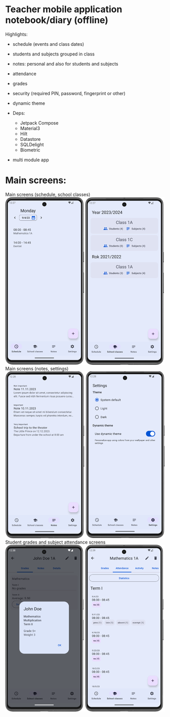 # Teacher mobile application notebook/diary (offline)

Highlights:

- schedule (events and class dates)
- students and subjects grouped in class
- notes: personal and also for students and subjects
- attendance
- grades
- security (required PIN, password, fingerprint or other)
- dynamic theme

- Deps:
    - Jetpack Compose
    - Material3
    - Hilt
    - Datastore
    - SQLDelight
    - Biometric

- multi module app

# Main screens:

Main screens (schedule, school classes)
![Schedule and school classes screens](screenshots/main1.png "schedule and school classes screens")
Main screens (notes, settings)
![Notes and settings screens](screenshots/main2.png "notes and settings screens")
Student grades and subject attendance screens
![Student grades and subject attendance screens](screenshots/student_subject.png "Student grades and subject attendance screens")
